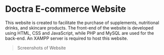 # Doctra E-commerce Website
This website is created to facilitate the purchase of supplements, nutritional drinks, and skincare products. The front-end of the website is developed using HTML, CSS and JavaScript, while PHP and MySQL are used for the back-end. An XAMPP server is required to host this website.

> Screenshots of Website
